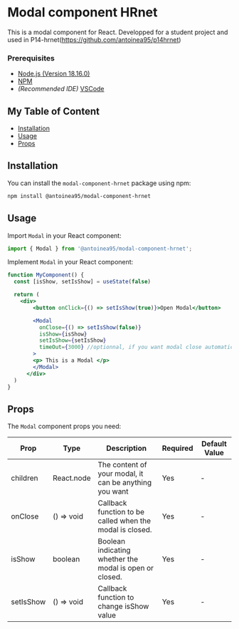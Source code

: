 # Modal component HRnet 

This is a modal component for React. Developped for a student project and used in P14-hrnet(https://github.com/antoinea95/p14hrnet)

### Prerequisites

- [Node.js (Version 18.16.0)](https://nodejs.org/en/)
- [NPM](https://www.npmjs.com/)
- *(Recommended IDE)* [VSCode](https://code.visualstudio.com/)

## My Table of Content

- [Installation](#installation)
- [Usage](#usage)
- [Props](#Props)

## Installation

You can install the `modal-component-hrnet` package using npm:

```bash
npm install @antoinea95/modal-component-hrnet
```

## Usage

Import `Modal` in your React component:

```jsx
import { Modal } from '@antoinea95/modal-component-hrnet';
```

Implement `Modal` in your React component:

```jsx
function MyComponent() {
  const [isShow, setIsShow] = useState(false)

  return (
    <div>
        <button onClick={() => setIsShow(true)}>Open Modal</button>

        <Modal
          onClose={() => setIsShow(false)}
          isShow={isShow}
          setIsShow={setIsShow}
          timeOut={3000} //optionnal, if you want modal close automatically
        >
        <p> This is a Modal </p>
        </Modal>
      </div>
  )
}
```

## Props

The `Modal` component props you need:

| Prop | Type | Description | Required | Default Value |
| ---- | ---- | ----------- | -------- | ------------- |
| children  | React.node  | The content of your modal, it can be anything you want | Yes | - |
| onClose  | () => void  | Callback function to be called when the modal is closed. | Yes | - |
| isShow  | boolean | Boolean indicating whether the modal is open or closed. | Yes | - |
| setIsShow | () => void | Callback function to change isShow value  | Yes | - |


